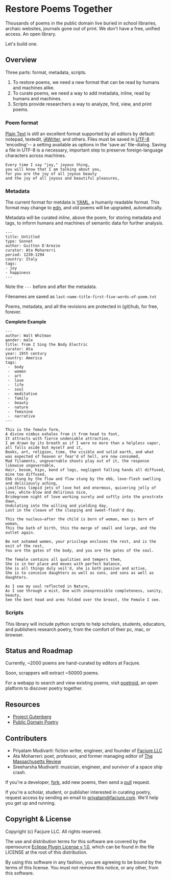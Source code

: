# Restore Poems Together

Thousands of poems in the public domain live buried in school libraries, archaic websites, journals gone out of print. We don't have a free, unified access. An open library.

Let's build one.

## Overview

Three parts: format, metadata, scripts.

1. To restore poems, we need a new format that can be read by humans and machines alike.
2. To curate poems, we need a way to add metadata, inline, read by humans and machines.
3. Scripts provide researchers a way to analyze, find, view, and print poems.

### Poem format

[Plain Text](http://en.wikipedia.org/wiki/Plain_text) is still an excellent format supported by all editors by default: notepad, textedit, [iAWriter](http://www.iawriter.com/mac/), and others. Files must be saved in [UTF-8](http://en.wikipedia.org/wiki/UTF-8) 'encoding'-- a setting available as options in the 'save as' file-dialog. Saving a file in UTF-8 is a necessary, important step to preserve foreign-language characters across machines.

```
Every time I say "joy," joyous thing,
you will know that I am talking about you,
for you are the joy of all joyous beauty
and the joy of all joyous and beautiful pleasures,
```

### Metadata

The current format for metdata is [YAML](http://en.wikipedia.org/wiki/YAML), a humanly readable format. This format may change to [edn](https://github.com/edn-format/edn), and old poems will be upgraded, automatically.

Metadata will be curated *inline*, above the poem, for storing metadata and tags, to inform humans and machines of semantic data for further analysis.

```
---
title: Untitled
type: Sonnet
author: Guitton D'Arezzo
curator: Ata Moharerri
period: 1230-1294
country: Italy
tags:
- joy
- happiness
---
```

Note the `---` before and after the metadata.

Filenames are saved as `last-name-title-first-five-words-of-poem.txt`

Poems, metadata, and all the revisions are protected in (git)hub, for free, forever.

**Complete Example**

```
---
author: Walt Whitman
gender: male
title: from I Sing the Body Electric
curator: Ata
year: 19th century
country: America
tags:
 -  body
 -  women
 -  art
 -  love
 -  life
 -  soul
 -  meditative
 -  family
 -  beauty
 -  nature
 -  feminine
 -  narrative
---

This is the female form,
A divine nimbus exhales from it from head to foot,
It attracts with fierce undeniable attraction,
I am drawn by its breath as if I were no more than a helpless vapor,
all falls aside but myself and it,
Books, art, religion, time, the visible and solid earth, and what
was expected of heaven or fear'd of hell, are now consumed,
Mad filaments, ungovernable shoots play out of it, the response likewise ungovernable,
Hair, bosom, hips, bend of legs, negligent falling hands all diffused, mine too diffused,
Ebb stung by the flow and flow stung by the ebb, love-flesh swelling and deliciously aching,
Limitless limpid jets of love hot and enormous, quivering jelly of love, white-blow and delirious nice,
Bridegroom night of love working surely and softly into the prostrate dawn,
Undulating into the willing and yielding day,
Lost in the cleave of the clasping and sweet-flesh'd day.

This the nucleus—after the child is born of woman, man is born of woman,
This the bath of birth, this the merge of small and large, and the outlet again.

Be not ashamed women, your privilege encloses the rest, and is the exit of the rest,
You are the gates of the body, and you are the gates of the soul.

The female contains all qualities and tempers them,
She is in her place and moves with perfect balance,
She is all things duly veil'd, she is both passive and active,
She is to conceive daughters as well as sons, and sons as well as daughters.

As I see my soul reflected in Nature,
As I see through a mist, One with inexpressible completeness, sanity, beauty,
See the bent head and arms folded over the breast, the Female I see.

```

### Scripts

This library will include python scripts to help scholars, students, educators, and publishers research poetry, from the comfort of their pc, mac, or browser. 

## Status and Roadmap

Currently, ~2000 poems are hand-curated by editors at Facjure.

Soon, scrappers will extract ~50000 poems.

For a webapp to search and view existing poems, visit [poetroid](https://github.com/Facjure/poetroid), an open platform to discover poetry together.

## Resources

- [Project Gutenberg](http://www.gutenberg.org)
- [Public Domain Poetry](http://www.public-domain-poetry.com)

## Contributers

- Priyatam Mudivarti: fiction writer, engineer, and founder of [Facjure LLC](http://www.facjure.com)
- Ata Moharreri: poet, professor, and former managing editor of [The Massachusetts Review](http://www.massreview.org/editors)
- Sreeharsha Mudivarti: musician, engineer, and survivor of a space ship crash.

If you're a developer, [fork](https://help.github.com/articles/fork-a-repo), add new poems, then send a [pull](https://help.github.com/articles/using-pull-requests) request.

If you're a scholar, student, or publisher interested in curating poetry, request access by sending an email to priyatam@facjure.com. We'll help you get up and running.

## Copyright & License

Copyright (c) Facjure LLC. All rights reserved.

The use and distribution terms for this software are covered by the opensource [Eclipse Plugin License v 1.0]((http://opensource.org/licenses/eclipse-1.0.php)), which can be found in the file LICENSE at the root of this distribution.

By using this software in any fashion, you are agreeing to be bound by the terms of this license. You must not remove this notice, or any other, from this software.
